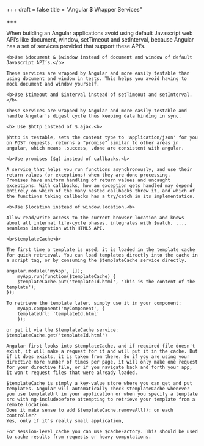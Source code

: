 +++
draft = false
title = "Angular $ Wrapper Services"

+++

When building an Angular applications avoid using default Javascript web API’s like document, window, setTimeout and setInterval, because Angular has a set of services provided that support these API’s.

   	<b>Use $document & $window instead of document and window of default Javascript API’s.</b>

   	These services are wrapped by Angular and more easily testable than using document and window in tests. This helps you avoid having to mock document and window yourself.

   	<b>Use $timeout and $interval instead of setTimeout and setInterval.</b>

   	These services are wrapped by Angular and more easily testable and handle Angular's digest cycle thus keeping data binding in sync.

	<b> Use $http instead of $.ajax.<b>

	$http is testable, sets the content type to 'application/json' for you on POST requests. returns a "promise" similar to other areas in angular, which means .success, .done are consistent with angular.

	<b>Use promises ($q) instead of callbacks.<b>

	A service that helps you run functions asynchronously, and use their return values (or exceptions) when they are done processing.
	Promises have uniform handling of return values and uncaught exceptions. With callbacks, how an exception gets handled may depend entirely on which of the many nested callbacks threw it, and which of the functions taking callbacks has a try/catch in its implementation.

	<b>Use $location instead of window.location.<b>

	Allow read/write access to the current browser location and knows about all internal life-cycle phases, integrates with $watch, .... seamless integration with HTML5 API.

	<b>$templateCache<b>

	The first time a template is used, it is loaded in the template cache for quick retrieval. You can load templates directly into the cache in a script tag, or by consuming the $templateCache service directly.

	angular.module('myApp', []);
		myApp.run(function($templateCache) {
  		$templateCache.put('templateId.html', 'This is the content of the template');
	});

	To retrieve the template later, simply use it in your component:
		myApp.component('myComponent', {
   		templateUrl: 'templateId.html'
		});

	or get it via the $templateCache service:
	$templateCache.get('templateId.html')

	Angular first looks into $templateCache, and if required file doesn't exist, it will make a request for it and will put it in the cache. But if it does exists, it is taken from there. So if you are using your directive more number of times per page, it will only make one request for your directive file, or if you navigate back and forth your app, it won't request files that were already loaded.

	$templateCache is simply a key-value store where you can get and put templates. Angular will automatically check $templateCache whenever you use templateUrl in your application or when you specify a template src with ng-includebefore attempting to retrieve your template from a remote location.
	Does it make sense to add $templateCache.removeAll(); on each controller? 
	Yes, only if it's really small application,

	For session-level cache you can use $cacheFactory. This should be used to cache results from requests or heavy computations.
